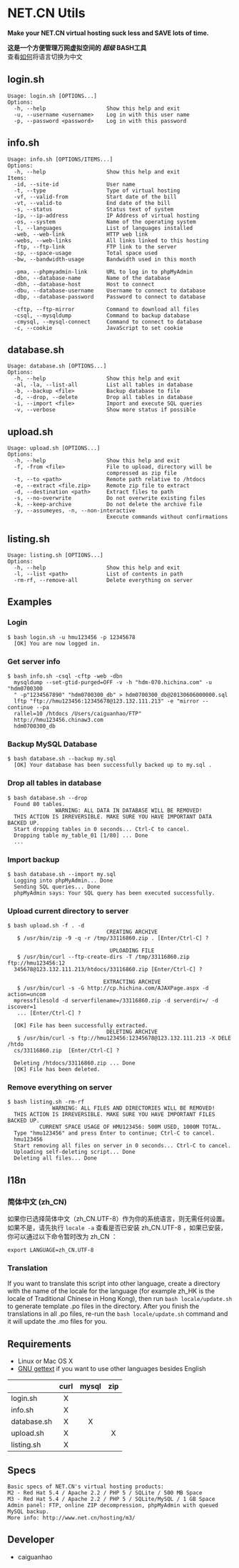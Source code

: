 NET.CN Utils
============
**Make your NET.CN virtual hosting suck less and SAVE lots of time.**

**这是一个方便管理万网虚拟空间的 *超级* BASH工具**  
查看[如何](#i18n)将语言切换为中文

login.sh
--------
    Usage: login.sh [OPTIONS...]
    Options:
      -h, --help                   Show this help and exit
      -u, --username <username>    Log in with this user name
      -p, --password <password>    Log in with this password

info.sh
-------
    Usage: info.sh [OPTIONS/ITEMS...]
    Options:
      -h, --help                   Show this help and exit
    Items:
      -id, --site-id               User name
      -t, --type                   Type of virtual hosting
      -vf, --valid-from            Start date of the bill
      -vt, --valid-to              End date of the bill
      -s, --status                 Status text of system
      -ip, --ip-address            IP Address of virtual hosting
      -os, --system                Name of the operating system
      -l, --languages              List of languages installed
      -web, --web-link             HTTP web link
      -webs, --web-links           All links linked to this hosting
      -ftp, --ftp-link             FTP link to the server
      -sp, --space-usage           Total space used
      -bw, --bandwidth-usage       Bandwidth used in this month

      -pma, --phpmyadmin-link      URL to log in to phpMyAdmin
      -dbn, --database-name        Name of the database
      -dbh, --database-host        Host to connect
      -dbu, --database-username    Username to connect to database
      -dbp, --database-password    Password to connect to database

      -cftp, --ftp-mirror          Command to download all files
      -csql, --mysqldump           Command to backup database
      -cmysql, --mysql-connect     Command to connect to database
      -c, --cookie                 JavaScript to set cookie

database.sh
-----------
    Usage: database.sh [OPTIONS...]
    Options:
      -h, --help                   Show this help and exit
      -al, -la, --list-all         List all tables in database
      -b, --backup <file>          Backup database to file
      -d, --drop, --delete         Drop all tables in database
      -i, --import <file>          Import and execute SQL queries
      -v, --verbose                Show more status if possible

upload.sh
---------
    Usage: upload.sh [OPTIONS...]
    Options:
      -h, --help                   Show this help and exit
      -f, -from <file>             File to upload, directory will be 
                                   compressed as zip file
      -t, --to <path>              Remote path relative to /htdocs
      -e, --extract <file.zip>     Remote zip file to extract
      -d, --destination <path>     Extract files to path
      -s, --no-overwrite           Do not overwrite existing files
      -k, --keep-archive           Do not delete the archive file
      -y, --assumeyes, -n, --non-interactive
                                   Execute commands without confirmations

listing.sh
----------
    Usage: listing.sh [OPTIONS...]
    Options:
      -h, --help                   Show this help and exit
      -l, --list <path>            List of contents in path
      -rm-rf, --remove-all         Delete everything on server

Examples
--------
### Login
    $ bash login.sh -u hmu123456 -p 12345678
      [OK] You are now logged in.

### Get server info
    $ bash info.sh -csql -cftp -web -dbn
      mysqldump --set-gtid-purged=OFF -v -h "hdm-070.hichina.com" -u "hdm0700300
      " -p"1234567890" "hdm0700300_db" > hdm0700300_db@20130606000000.sql
      lftp "ftp://hmu123456:12345678@123.132.111.213" -e "mirror --continue --pa
      rallel=10 /htdocs /Users/caiguanhao/FTP"
      http://hmu123456.chinaw3.com
      hdm0700300_db

### Backup MySQL Database
    $ bash database.sh --backup my.sql
      [OK] Your database has been successfully backed up to my.sql .

### Drop all tables in database
    $ bash database.sh --drop
      Found 80 tables.
                   WARNING: ALL DATA IN DATABASE WILL BE REMOVED!               
      THIS ACTION IS IRREVERSIBLE. MAKE SURE YOU HAVE IMPORTANT DATA BACKED UP. 
      Start dropping tables in 0 seconds... Ctrl-C to cancel.
      Dropping table my_table_01 [1/80] ... Done
      ...

### Import backup
    $ bash database.sh --import my.sql
      Logging into phpMyAdmin... Done
      Sending SQL queries... Done
      phpMyAdmin says: Your SQL query has been executed successfully.

### Upload current directory to server
    $ bash upload.sh -f . -d
                                   CREATING ARCHIVE
       $ /usr/bin/zip -9 -q -r /tmp/33116860.zip . [Enter/Ctrl-C] ?

                                    UPLOADING FILE
       $ /usr/bin/curl --ftp-create-dirs -T /tmp/33116860.zip ftp://hmu123456:12
      345678@123.132.111.213/htdocs/33116860.zip [Enter/Ctrl-C] ?

                                  EXTRACTING ARCHIVE
       $ /usr/bin/curl -s -G http://cp.hichina.com/AJAXPage.aspx -d action=uncom
      mpressfilesold -d serverfilename=/33116860.zip -d serverdir=/ -d iscover=1
       ... [Enter/Ctrl-C] ?

      [OK] File has been successfully extracted.
                                   DELETING ARCHIVE
       $ /usr/bin/curl -s ftp://hmu123456:12345678@123.132.111.213 -X DELE /htdo
      cs/33116860.zip  [Enter/Ctrl-C] ?

      Deleting /htdocs/33116860.zip ... Done
      [OK] File has been deleted.

### Remove everything on server
    $ bash listing.sh -rm-rf
                  WARNING: ALL FILES AND DIRECTORIES WILL BE REMOVED!            
      THIS ACTION IS IRREVERSIBLE. MAKE SURE YOU HAVE IMPORTANT FILES BACKED UP. 
              CURRENT SPACE USAGE OF HMU123456: 500M USED, 1000M TOTAL.
      Type "hmu123456" and press Enter to continue; Ctrl-C to cancel.
      hmu123456
      Start removing all files on server in 0 seconds... Ctrl-C to cancel.
      Uploading self-deleting script... Done
      Deleting all files... Done

I18n
----

### 简体中文 (zh_CN)

如果你已选择简体中文（zh_CN.UTF-8）作为你的系统语言，则无需任何设置。如果不是，请先执行 ``locale -a`` 查看是否已安装 zh_CN.UTF-8 ，如果已安装，你可以通过以下命令暂时改为 zh_CN ：

    export LANGUAGE=zh_CN.UTF-8

### Translation

If you want to translate this script into other language, create a directory with the name of the locale for the language (for example zh_HK is the locale of Traditional Chinese in Hong Kong), then run ``bash locale/update.sh`` to generate template .po files in the directory. After you finish the translations in all .po files, re-run the ``bash locale/update.sh`` command and it will update the .mo files for you.

Requirements
------------
* Linux or Mac OS X
* [GNU gettext](http://www.gnu.org/software/gettext/) if you want to use other languages besides English

|           |curl|mysql|zip|
|-----------|:--:|:---:|:-:|
|login.sh   | X  |     |   |
|info.sh    | X  |     |   |
|database.sh| X  | X   |   |
|upload.sh  | X  |     | X |
|listing.sh | X  |     |   |

Specs
-----
    Basic specs of NET.CN's virtual hosting products:
    M2 - Red Hat 5.4 / Apache 2.2 / PHP 5 / SQLite / 500 MB Space
    M3 - Red Hat 5.4 / Apache 2.2 / PHP 5 / SQLite/MySQL / 1 GB Space
    Admin panel: FTP, online ZIP decompression, phpMyAdmin with queued MySQL backup.
    More info: http://www.net.cn/hosting/m3/

Developer
---------
* caiguanhao
